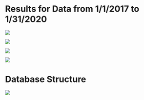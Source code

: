 # Results for Data from 1/1/2017 to 1/31/2020
![](https://i.imgur.com/e1g9otQ.png)


![](https://i.imgur.com/iHe1g39.png)


![](https://i.imgur.com/3gTso2p.png)


![](https://i.imgur.com/31EvinK.png)

# Database Structure
![](https://i.imgur.com/3dF2SjZ.png)

